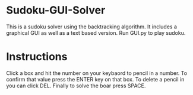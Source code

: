 # Sudoku-GUI-Solver

This is a sudoku solver using the backtracking algorithm. It includes a graphical GUI as well as a text based version.
Run GUI.py to play sudoku.

# Instructions

Click a box and hit the number on your keybaord to pencil in a number. To confirm that value press the ENTER key on that box. To delete a pencil in you can click DEL. Finally to solve the boar press SPACE.
